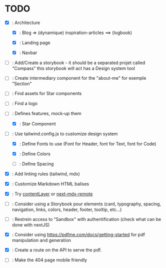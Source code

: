 # TODO

- [x] : Architecture

  - [x] : Blog => (dynamique) inspiration-articles ==> (logbook)

  - [x] : Landing page

  - [x] : Navbar

- [ ] : Add/Create a storybook - it should be a separated projet called "Compass" this storybook will act has a Design system tool

- [ ] : Create intermediary component for the "about-me" for exemple "Section"

- [ ] : Find assets for Star components

- [ ] : Find a logo

- [ ] : Defines features, mock-up them

  - [x] : Star Component

- [ ] : Use tailwind.config.js to customize design system

  - [x] : Define Fonts to use (Font for Header, font for Text, font for Code)

  - [x] : Define Colors

  - [ ] : Define Spacing

- [x] : Add linting rules (tailwind, mdx)

- [x] : Customize Markdown HTML balises

- [x] : Try [contentLayer](https://www.contentlayer.dev/) or [next-mdx-remote](https://github.com/hashicorp/next-mdx-remote)

- [ ] : Consider using a Storybook pour elements (card, typography, spacing, navigation, links, colors, header, footer, tooltip, etc...)

- [ ] : Restrein access to "Sandbox" with authentification (check what can be done with nextJS)

- [x] : Consider using https://pdfme.com/docs/getting-started for pdf manipulation and generation

- [x] : Create a route on the API to serve the pdf.

- [ ] : Make the 404 page mobile friendly
